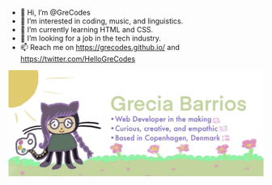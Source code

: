 - 👋 Hi, I’m @GreCodes
- 👀 I’m interested in coding, music, and linguistics.
- 🌱 I’m currently learning HTML and CSS.
- 💞️ I’m looking for a job in the tech industry.
- 📫 Reach me on https://grecodes.github.io/ and https://twitter.com/HelloGreCodes

<img src="https://raw.githubusercontent.com/GreCodes/GreCodes/main/310107306_5739531532766070_12540449708222737_n.jpg" alt="GreCodes" title="GreCodes as Octocat">
<!---
GreCodes/GreCodes is a ✨ special ✨ repository because its `README.md` (this file) appears on your GitHub profile.
You can click the Preview link to take a look at your changes.
--->
